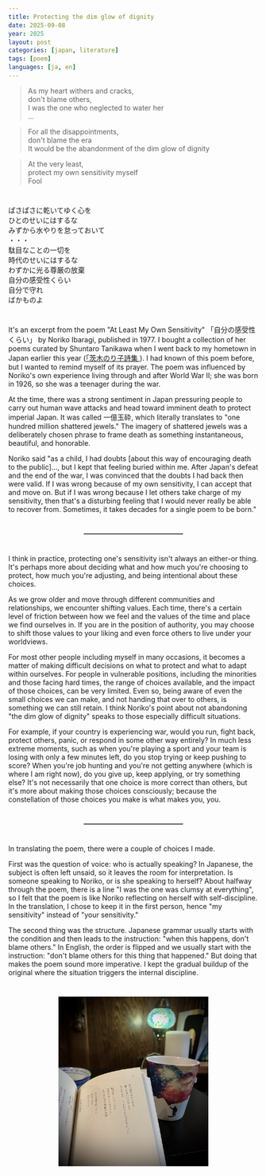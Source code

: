 ```yaml
---
title: Protecting the dim glow of dignity 
date: 2025-09-08
year: 2025
layout: post
categories: [japan, literature]
tags: [poem]
languages: [ja, en]
---
```





> As my heart withers and cracks,  
> don't blame others,  
> I was the one who neglected to water her  
 ... 

> For all the disappointments,  
> don't blame the era  
> It would be the abandonment of the dim glow of dignity  

> At the very least,  
> protect my own sensitivity myself  
> Fool  




<div style="margin-top: 40px;"></div>

<div class="vertical-poem">
  <div>ぱさぱさに乾いてゆく心を</div>
  <div>ひとのせいにはするな</div>
  <div>みずから水やりを怠っておいて</div>
  <div class="stanza-break">・・・</div> <!-- stanza break column -->
  <div>駄目なことの一切を</div>
  <div>時代のせいにはするな</div>
  <div>わずかに光る尊厳の放棄</div>

  <div class="stanza-break"></div> <!-- stanza break -->
  <div>自分の感受性くらい</div>
  <div>自分で守れ</div>
  <div>ばかものよ</div>
</div>




<div style="margin-top: 40px;"></div>


It's an excerpt from the poem "At Least My Own Sensitivity" <span lang="ja">「自分の感受性くらい」</span> by Noriko Ibaragi, published in 1977. I bought a collection of her poems curated by Shuntaro Tanikawa when I went back to my hometown in Japan earlier this year ([<span lang="ja">「茨木のり子詩集 </span>](https://www.iwanami.co.jp/book/b249030.html)). I had known of this poem before, but I wanted to remind myself of its prayer. The poem was influenced by Noriko's own experience living through and after World War II; she was born in 1926, so she was a teenager during the war. 

At the time, there was a strong sentiment in Japan pressuring people to carry out human wave attacks and head toward imminent death to protect imperial Japan. It was called <span lang="ja">一億玉砕</span>, which literally translates to "one hundred million shattered jewels." The imagery of shattered jewels was a deliberately chosen phrase to frame death as something instantaneous, beautiful, and honorable. 

Noriko said "as a child, I had doubts [about this way of encouraging death to the public]..., but I kept that feeling buried within me. After Japan's defeat and the end of the war, I was convinced that the doubts I had back then were valid. If I was wrong because of my own sensitivity, I can accept that and move on. But if I was wrong because I let others take charge of my sensitivity, then that's a disturbing feeling that I would never really be able to recover from. Sometimes, it takes decades for a single poem to be born." 


<!-- add some line break, horizontal line, and another break -->
<div style="margin-top: 40px;"></div>
<hr style="width: 200px; margin: 10px auto; border: 0; border-top: 1px solid grey;">
<div style="margin-top: 40px;"></div>


I think in practice, protecting one's sensitivity isn't always an either-or thing. It's perhaps more about deciding what and how much you're choosing to protect, how much you're adjusting, and being intentional about these choices. 

As we grow older and move through different communities and relationships, we encounter shifting values. Each time, there's a certain level of friction between how we feel and the values of the time and place we find ourselves in. If you are in the position of authority, you may choose to shift those values to your liking and even force others to live under your worldviews. 

For most other people including myself in many occasions, it becomes a matter of making difficult decisions on what to protect and what to adapt within ourselves. For people in vulnerable positions, including the minorities and those facing hard times, the range of choices available, and the impact of those choices, can be very limited. Even so, being aware of even the small choices we can make, and not handing that over to others, is something we can still retain. I think Noriko's point about not abandoning "the dim glow of dignity" speaks to those especially difficult situations. 

For example, if your country is experiencing war, would you run, fight back, protect others, panic, or respond in some other way entirely? In much less extreme moments, such as when you're playing a sport and your team is losing with only a few minutes left, do you stop trying or keep pushing to score? When you're job hunting and you're not getting anywhere (which is where I am right now), do you give up, keep applying, or try something else? It's not necessarily that one choice is more correct than others, but it's more about making those choices consciously; because the constellation of those choices you make is what makes you, you. 


<!-- add some line break, horizontal line, and another break -->
<div style="margin-top: 40px;"></div>
<hr style="width: 200px; margin: 10px auto; border: 0; border-top: 1px solid grey;">
<div style="margin-top: 40px;"></div>

In translating the poem, there were a couple of choices I made. 

First was the question of voice: who is actually speaking? In Japanese, the subject is often left unsaid, so it leaves the room for interpretation. Is someone speaking to Noriko, or is she speaking to herself? About halfway through the poem, there is a line "I was the one was clumsy at everything", so I felt that the poem is like Noriko reflecting on herself with self-discipline. In the translation, I chose to keep it in the first person, hence "my sensitivity" instead of "your sensitivity."


The second thing was the structure. Japanese grammar usually starts with the condition and then leads to the instruction: "when this happens, don't blame others."  In English, the order is flipped and we usually start with the instruction: "don't blame others for this thing that happened." But doing that makes the poem sound more imperative. I kept the gradual buildup of the original where the situation triggers the internal discipline. 


<div style="margin-top: 40px;"></div>

<div style="text-align: center;">
  <img src="/images/poem.jpg" alt="A page of the book displaying an excerpt; beside it, a mug with a galaxy design; and behind them, a green light lantern." style="max-width: 60%; height: auto;" />
</div>